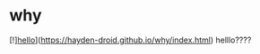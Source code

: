 # why
[!][hello](https://forthebadge.com/images/badges/works-on-my-machine.svg)](https://hayden-droid.github.io/why/index.html)
helllo????
